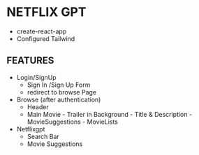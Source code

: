 # NETFLIX GPT

- create-react-app
- Configured Tailwind

## FEATURES

- Login/SignUp
  - Sign In /Sign Up Form
  - redirect to browse Page
- Browse (after authentication)
  - Header
  - Main Movie - Trailer in Background - Title & Description - MovieSuggestions - MovieLists
- Netflixgpt
  - Search Bar
  - Movie Suggestions
